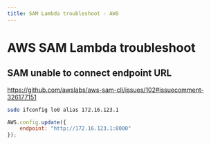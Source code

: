 ```yaml
---
title: SAM Lambda troubleshoot - AWS
---
```

# AWS SAM Lambda troubleshoot

## SAM unable to connect endpoint URL
https://github.com/awslabs/aws-sam-cli/issues/102#issuecomment-326177151

```bash
sudo ifconfig lo0 alias 172.16.123.1
```

```javascript
AWS.config.update({
    endpoint: "http://172.16.123.1:8000"
});
```
